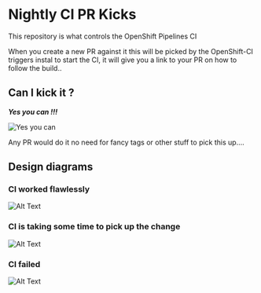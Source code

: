# Nightly CI PR Kicks

This repository is what controls the OpenShift Pipelines CI

When you create a new PR against it this will be picked by the OpenShift-CI triggers instal to start the CI, it will give you a link to your PR on how to follow the build..

## Can I kick it ?

***Yes you can !!!***

![Yes you can](https://gifimage.net/wp-content/uploads/2018/06/yes-you-can-gif-4.gif)

Any PR would do it no need for fancy tags or other stuff to pick this up....

## Design diagrams

### CI worked flawlessly 

![Alt Text](https://media.giphy.com/media/3o6gE3pYgQLnFlyQfK/giphy.gif)

### CI is taking some time to pick up the change 

![Alt Text](https://i.pinimg.com/originals/cb/b4/a6/cbb4a65a2f45c0e068f817820ee6e720.gif)

### CI failed

![Alt Text](https://i.makeagif.com/media/2-22-2016/UCZp1c.gif)

